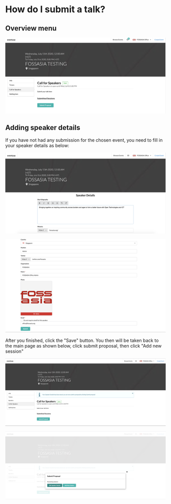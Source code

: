 
# How do I submit a talk? 

## Overview menu

![Overview page](/event-setup/images/How-to-submit-your-talk-main-page.png)

## Adding speaker details 

If you have not had any submission for the chosen event, you need to fill in your speaker details as below: 

![Overview page](/event-setup/images/Speaker-details-1.png)

![Overview page](/event-setup/images/Speaker-details-2.png)

After you finished, click the "Save" button. You then will be taken back to the main page as shown below, click submit proposal, then click "Add new session"

![Overview page](/event-setup/images/Submit-proposal-overview.png)

![Overview page](/event-setup/images/Add-new-session-button.png)


